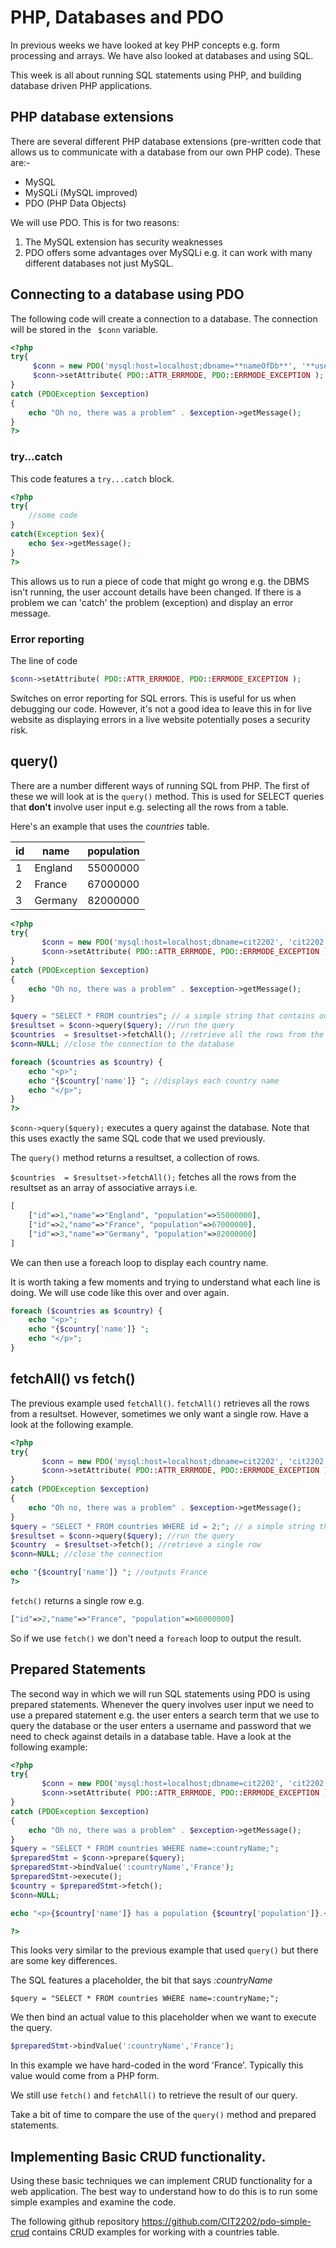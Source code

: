 # PHP, Databases and PDO
In previous weeks we have looked at key PHP concepts e.g. form processing and arrays. We have also looked at databases and using SQL.

This week is all about running SQL statements using PHP, and building database driven PHP applications.

## PHP database extensions
There are several different PHP database extensions (pre-written code that allows us to communicate with a database from our own PHP code). These are:-

* MySQL
* MySQLi (MySQL improved)
* PDO (PHP Data Objects)

We will use PDO. This is for two reasons:
1. The MySQL extension has security weaknesses
2. PDO offers some advantages over MySQLi e.g. it can work with many different databases not just MySQL.

## Connecting to a database using PDO
The following code will create a connection to a database. The connection will be stored in the ``` $conn``` variable.
```php
<?php
try{
     $conn = new PDO('mysql:host=localhost;dbname=**nameOfDb**', '**username**', '**password**');
     $conn->setAttribute( PDO::ATTR_ERRMODE, PDO::ERRMODE_EXCEPTION );
}
catch (PDOException $exception)
{
    echo "Oh no, there was a problem" . $exception->getMessage();
}
?>
```
### try...catch
This code features a ```try...catch``` block.

```php
<?php
try{
	//some code
}
catch(Exception $ex){
	echo $ex->getMessage();
}
?>
```

This allows us to run a piece of code that might go wrong e.g. the DBMS isn't running, the user account details have been changed. If there is a problem we can 'catch' the problem (exception) and display an error message.

### Error reporting
The line of code

```php
$conn->setAttribute( PDO::ATTR_ERRMODE, PDO::ERRMODE_EXCEPTION );
```

Switches on error reporting for SQL errors. This is useful for us when debugging our code. However, it's not a good idea to leave this in for live website as displaying errors in a live website potentially poses a security risk.

## query()
There are a number different ways of running SQL from PHP. The first of these we will look at is the ```query()``` method. This is used for SELECT queries that **don't** involve user input e.g. selecting all the rows from a table.

Here's an example that uses the *countries* table.

| id | name    | population |
|----|---------|------------|
| 1  | England | 55000000   |
| 2  | France  | 67000000   |
| 3  | Germany | 82000000   |

```php
<?php
try{
       $conn = new PDO('mysql:host=localhost;dbname=cit2202', 'cit2202', 'letmein');
       $conn->setAttribute( PDO::ATTR_ERRMODE, PDO::ERRMODE_EXCEPTION );
}
catch (PDOException $exception)
{
	echo "Oh no, there was a problem" . $exception->getMessage();
}

$query = "SELECT * FROM countries"; // a simple string that contains our SQL query
$resultset = $conn->query($query); //run the query
$countries  = $resultset->fetchAll(); //retrieve all the rows from the resultset
$conn=NULL; //close the connection to the database

foreach ($countries as $country) {
    echo "<p>";
    echo "{$country['name']} "; //displays each country name
    echo "</p>";
}
?>
```
```$conn->query($query);``` executes a query against the database. Note that this uses exactly the same SQL code that we used previously.

The ```query()``` method returns a resultset, a collection of rows.

```$countries  = $resultset->fetchAll();``` fetches all the rows from the resultset as an array of associative arrays i.e.

```php
[
    ["id"=>1,"name"=>"England", "population"=>55000000],
    ["id"=>2,"name"=>"France", "population"=>67000000],
    ["id"=>3,"name"=>"Germany", "population"=>82000000]
]
```
We can then use a foreach loop to display each country name.

It is worth taking a few moments and trying to understand what each line is doing. We will use code like this over and over again.

```php
foreach ($countries as $country) {
    echo "<p>";
    echo "{$country['name']} ";
    echo "</p>";
}
```

## fetchAll() vs fetch()

The previous example used ```fetchAll()```. ```fetchAll()``` retrieves all the rows from a resultset. However, sometimes we only want a single row. Have a look at the following example.

```php
<?php
try{
       $conn = new PDO('mysql:host=localhost;dbname=cit2202', 'cit2202', 'letmein');
       $conn->setAttribute( PDO::ATTR_ERRMODE, PDO::ERRMODE_EXCEPTION );
}
catch (PDOException $exception)
{
	echo "Oh no, there was a problem" . $exception->getMessage();
}
$query = "SELECT * FROM countries WHERE id = 2;"; // a simple string that contains our SQL query
$resultset = $conn->query($query); //run the query
$country  = $resultset->fetch(); //retrieve a single row
$conn=NULL; //close the connection

echo "{$country['name']} "; //outputs France
?>
```

```fetch()``` returns a single row e.g.

```php
["id"=>2,"name"=>"France", "population"=>66000000]
```

So if we use ```fetch()``` we don't need a ```foreach``` loop to output the result.  

## Prepared Statements
The second way in which we will run SQL statements using PDO is using prepared statements. Whenever the query involves user input we need to use a prepared statement e.g. the user enters a search term that we use to query the database or the user enters a username and password that we need to check against details in a database table. Have a look at the following example:
```php
<?php
try{
       $conn = new PDO('mysql:host=localhost;dbname=cit2202', 'cit2202', 'letmein');
       $conn->setAttribute( PDO::ATTR_ERRMODE, PDO::ERRMODE_EXCEPTION );
}
catch (PDOException $exception)
{
	echo "Oh no, there was a problem" . $exception->getMessage();
}
$query = "SELECT * FROM countries WHERE name=:countryName;";
$preparedStmt = $conn->prepare($query);
$preparedStmt->bindValue(':countryName','France');
$preparedStmt->execute();
$country = $preparedStmt->fetch();
$conn=NULL;

echo "<p>{$country['name']} has a population {$country['population']}.</p>"; //outputs France has a population of 66000000

?>
```
This looks very similar to the previous example that used ```query()``` but there are some key differences.

The SQL features a placeholder, the bit that says *:countryName*

```
$query = "SELECT * FROM countries WHERE name=:countryName;";
```

We then bind an actual value to this placeholder when we want to execute the query.
```php
$preparedStmt->bindValue(':countryName','France');
```
In this example we have hard-coded in the word 'France'. Typically this value would come from a PHP form.

We still use ```fetch()``` and ```fetchAll()``` to retrieve the result of our query.

Take a bit of time to compare the use of the ```query()``` method and prepared statements.

## Implementing Basic CRUD functionality.
Using these basic techniques we can implement CRUD functionality for a web application. The best way to understand how to do this is to run some simple examples and examine the code.

The following github repository https://github.com/CIT2202/pdo-simple-crud contains CRUD examples for working with a countries table.
